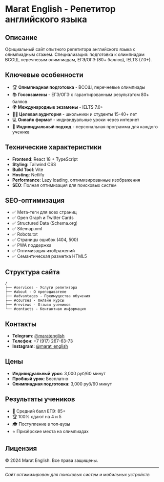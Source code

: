 # Marat English - Репетитор английского языка

## Описание
Официальный сайт опытного репетитора английского языка с олимпиадным стажем. Специализация: подготовка к олимпиадам ВСОШ, перечневым олимпиадам, ЕГЭ/ОГЭ (80+ баллов), IELTS (7.0+).

## Ключевые особенности
- 🏆 **Олимпиадная подготовка** - ВСОШ, перечневые олимпиады
- 📚 **Госэкзамены** - ЕГЭ/ОГЭ с гарантированным результатом 80+ баллов
- 🌍 **Международные экзамены** - IELTS 7.0+
- 👨‍🎓 **Целевая аудитория** - школьники и студенты 15-40+ лет
- 💻 **Онлайн формат** - индивидуальные уроки через интернет
- 🎯 **Индивидуальный подход** - персональная программа для каждого ученика

## Технические характеристики
- **Frontend**: React 18 + TypeScript
- **Styling**: Tailwind CSS
- **Build Tool**: Vite
- **Hosting**: Netlify
- **Performance**: Lazy loading, оптимизированные изображения
- **SEO**: Полная оптимизация для поисковых систем

## SEO-оптимизация
- ✅ Мета-теги для всех страниц
- ✅ Open Graph и Twitter Cards
- ✅ Structured Data (Schema.org)
- ✅ Sitemap.xml
- ✅ Robots.txt
- ✅ Страницы ошибок (404, 500)
- ✅ PWA поддержка
- ✅ Оптимизация изображений
- ✅ Семантическая разметка HTML5

## Структура сайта
```
/
├── #services - Услуги репетитора
├── #about - О преподавателе
├── #advantages - Преимущества обучения
├── #courses - Онлайн курсы
├── #reviews - Отзывы учеников
└── #contacts - Контактная информация
```

## Контакты
- **Telegram**: [@maratenglish](https://t.me/maratenglish)
- **Телефон**: +7 (917) 267-63-73
- **Instagram**: [@marat_english](https://instagram.com/marat_english)

## Цены
- **Индивидуальный урок**: 3,000 руб/60 минут
- **Пробный урок**: Бесплатно
- **Олимпиадная подготовка**: 3,000 руб/60 минут

## Результаты учеников
- 🎯 Средний балл ЕГЭ: 85+
- 🏆 100% сдают на 4 и 5
- 🎓 Поступление в топ-вузы
- ⭐ Призёрские места на олимпиадах

## Лицензия
© 2024 Marat English. Все права защищены.

---

*Сайт оптимизирован для поисковых систем и мобильных устройств* 